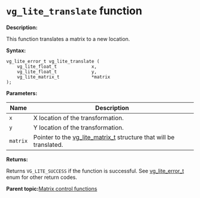 # `vg_lite_translate` function

**Description:**

This function translates a matrix to a new location.

**Syntax:**

```
vg_lite_error_t vg_lite_translate (
    vg_lite_float_t             x,
    vg_lite_float_t             y,
    vg_lite_matrix_t            *matrix
);

```

**Parameters:**

|Name|Description|
|----|-----------|
|`x`|X location of the transformation.|
|`y`|Y location of the transformation.|
|`matrix`|Pointer to the [vg\_lite\_matrix\_t](vg_lite_matrix_t_structure_001.md) structure that will be translated.|

**Returns:**

Returns `VG_LITE_SUCCESS` if the function is successful. See [vg\_lite\_error\_t](vg_lite_error_t_enumeration.md) enum for other return codes.

**Parent topic:**[Matrix control functions](../topics/matrix_control_functions.md)

